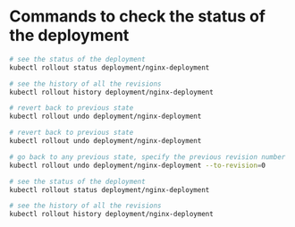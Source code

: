 # Commands to check the status of the deployment

```bash
# see the status of the deployment
kubectl rollout status deployment/nginx-deployment
```


```bash
# see the history of all the revisions
kubectl rollout history deployment/nginx-deployment
```


```bash
# revert back to previous state
kubectl rollout undo deployment/nginx-deployment
```

```bash
# revert back to previous state
kubectl rollout undo deployment/nginx-deployment
```

```bash
# go back to any previous state, specify the previous revision number
kubectl rollout undo deployment/nginx-deployment --to-revision=0
```

```bash
# see the status of the deployment
kubectl rollout status deployment/nginx-deployment
```

```bash
# see the history of all the revisions
kubectl rollout history deployment/nginx-deployment
```